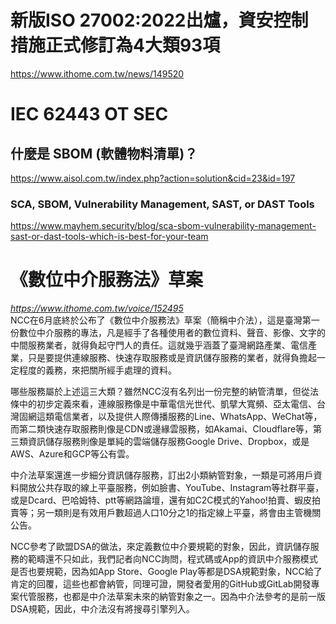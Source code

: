 # 新版ISO 27002:2022出爐，資安控制措施正式修訂為4大類93項
https://www.ithome.com.tw/news/149520
# IEC 62443 OT SEC
## 什麼是 SBOM (軟體物料清單)？
https://www.aisol.com.tw/index.php?action=solution&cid=23&id=197
### SCA, SBOM, Vulnerability Management, SAST, or DAST Tools
https://www.mayhem.security/blog/sca-sbom-vulnerability-management-sast-or-dast-tools-which-is-best-for-your-team
# 《數位中介服務法》草案
<i> https://www.ithome.com.tw/voice/152495 </i><br>
NCC在6月底終於公布了《數位中介服務法》草案（簡稱中介法），這是臺灣第一份數位中介服務的專法，凡是經手了各種使用者的數位資料、聲音、影像、文字的中間服務業者，就得負起守門人的責任。這就幾乎涵蓋了臺灣網路產業、電信產業，只是要提供連線服務、快速存取服務或是資訊儲存服務的業者，就得負擔起一定程度的義務，來把關所經手處理的資料。

哪些服務屬於上述這三大類？雖然NCC沒有名列出一份完整的納管清單，但從法條中的初步定義來看，連線服務像是中華電信光世代、凱擘大寬頻、亞太電信、台灣固網這類電信業者，以及提供人際傳播服務的Line、WhatsApp、WeChat等，而第二類快速存取服務則像是CDN或邊緣雲服務，如Akamai、Cloudflare等，第三類資訊儲存服務則像是單純的雲端儲存服務Google Drive、Dropbox，或是AWS、Azure和GCP等公有雲。

中介法草案還進一步細分資訊儲存服務，訂出2小類納管對象，一類是可將用戶資料開放公共存取的線上平臺服務，例如臉書、YouTube、Instagram等社群平臺，或是Dcard、巴哈姆特、ptt等網路論壇，還有如C2C模式的Yahoo!拍賣、蝦皮拍賣等；另一類則是有效用戶數超過人口10分之1的指定線上平臺，將會由主管機關公告。

NCC參考了歐盟DSA的做法，來定義數位中介要規範的對象，因此，資訊儲存服務的範疇還不只如此，我們記者向NCC詢問，程式碼或App的資訊中介服務模式是否也要規範，因為如App Store、Google Play等都是DSA規範對象，NCC給了肯定的回覆，這些也都會納管，同理可證，開發者愛用的GitHub或GitLab開發專案代管服務，也都是中介法草案未來的納管對象之一。因為中介法參考的是前一版DSA規範，因此，中介法沒有將搜尋引擎列入。
